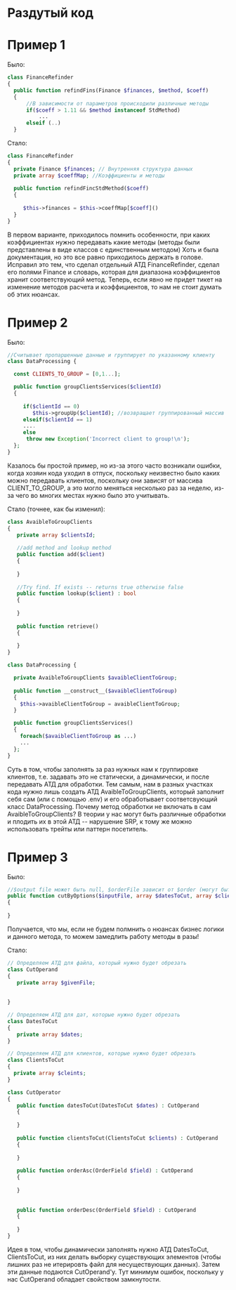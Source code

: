 # Раздутый код

# Пример 1

Было:

```php
class FinanceRefinder
{
  public function refindFins(Finance $finances, $method, $coeff)
  {
      //В зависимости от параметров происходили различные методы
      if($coeff > 1.11 && $method instanceof StdMethod)
          ...
      elseif (..)
  }
```

Стало:

```php
class FinanceRefinder
{
  private Finance $finances; // Внутренняя структура данных
  private array $coeffMap; //Коэффициенты и методы
  
  public function refindFincStdMethod($coeff)
  {
  
     $this->finances = $this->coeffMap[$coeff]()
  }
}
```

В первом варианте, приходилось помнить особенности, при каких коэффициентах нужно передавать какие методы (методы были представлены в виде классов с единственным методом)
Хоть и была документация, но это все равно приходилось держать в голове.
Исправил это тем, что сделал отдельный АТД FinanceRefinder, сделал его полями Finance и словарь, которая для диапазона коэффициентов хранит соответствующий метод. Теперь,
если явно не придет тикет на изменение методов расчета и коэффициентов, то нам не стоит думать об этих нюансах.

# Пример 2

Было:

```php
//Считывает пропаршенные данные и группирует по указанному клиенту
class DataProcessing {

  const CLIENTS_TO_GROUP = [0,1...];

  public function groupClientsServices($clientId)
  {
    
     if($clientId == 0)
        $this->groupUp($clientId); //возвращает группированный массив 
     elseif($clientId == 1)
     ....
     else 
      throw new Exception('Incorrect client to group!\n');
  };
}
```
Казалось бы простой пример, но из-за этого часто возникали ошибки, когда хозяин кода уходил в отпуск, поскольку неизвестно было каких можно передавать клиентов, поскольку
они зависят от массива CLIENT_TO_GROUP, а это могло меняться несколько раз за неделю, из-за чего во многих местах нужно было это учитывать.

Стало (точнее, как бы изменил):

```php
class AvaibleToGroupClients
{
   private array $clientsId;
   
   //add method and lookup method
   public function add($client)
   {
   
   }
   
   //Try find. If exists -- returns true otherwise false
   public function lookup($client) : bool
   {
   
   }
   
   public function retrieve()
   {
   
   }
}

class DataProcessing {

  private AvaibleToGroupClients $avaibleClientToGroup;
  
  public function __construct__($avaibleClientToGroup)
  {
    $this->avaibleClientToGroup = avaibleClientToGroup;
  }

  public function groupClientsServices()
  {
    foreach($avaibleClientToGroup as ...)
    ...
  };
}
```

Суть в том, чтобы заполнять за раз нужных нам к группировке клиентов, т.е. задавать это не статически, а динамически, и после передавать АТД для обработки.
Тем самым, нам в разных участках кода нужно лишь создать АТД AvaibleToGroupClients, который заполнит себя сам (или с помощью .env) и его обработывает соответсвующий класс DataProcessing.
Почему метод обработки не включать в сам AvaibleToGroupClients? В теории у нас могут быть различные обработки и плодить их в этой АТД -- нарушение SRP, к тому же
можно использовать трейты или паттерн посетитель.

# Пример 3

Было:

```php
//$output file может быть null, $orderFile зависит от $order (могут быть null также). из-за тогО, что $cleintsToCut -- просто массив, можно указать не тех клиентов и итерации будут лишними
public function cutByOptions($inputFile, array $datesToCut, array $clientToCut, $order, $orderField,  $outputfile)
{
    
}
```

Получается, что мы, если не будем полмнить о нюансах бизнес логики и данного метода, то можем замедлить работу методы в разы!

Стало:


```php
// Определяем АТД для файла, который нужно будет обрезать
class CutOperand
{
   private array $givenFile;
   
   
}

// Определяем АТД для дат, которые нужно будет обрезать
class DatesToCut
{
   private array $dates;
} 

// Определяем АТД для клиентов, которые нужно будет обрезать
class ClientsToCut
{
  private array $cleints;
}

class CutOperator
{
   public function datesToCut(DatesToCut $dates) : CutOperand
   {
    
   }
   
   public function clientsToCut(ClientsToCut $clients) : CutOperand
   {
   
   }
   
   public function orderAsc(OrderField $field) : CutOperand
   {
   
   }
   
   
   public function orderDesc(OrderField $field) : CutOperand
   {
   
   }
}
```

Идея в том, чтобы динамически заполнять нужно АТД DatesToCut, ClientsToCut, из них делать выборку существующих элементов (чтобы лишних раз не итерировть файл для несуществующих данных).
Затем эти данные подаются CutOperand'у. Тут минимум ошибок, поскольку у нас CutOperand обладает свойством замкнутости.
